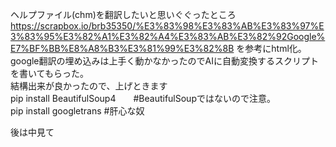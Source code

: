 
ヘルプファイル(chm)を翻訳したいと思いぐぐったところ  
https://scrapbox.io/brb35350/%E3%83%98%E3%83%AB%E3%83%97%E3%83%95%E3%82%A1%E3%82%A4%E3%83%AB%E3%82%92Google%E7%BF%BB%E8%A8%B3%E3%81%99%E3%82%8B
を参考にhtml化。google翻訳の埋め込みは上手く動かなかったのでAIに自動変換するスクリプトを書いてもらった。  
結構出来が良かったので、上げときます  
pip install BeautifulSoup4　　#BeautifulSoupではないので注意。  
pip install googletrans       #肝心な奴  

後は中見て  
